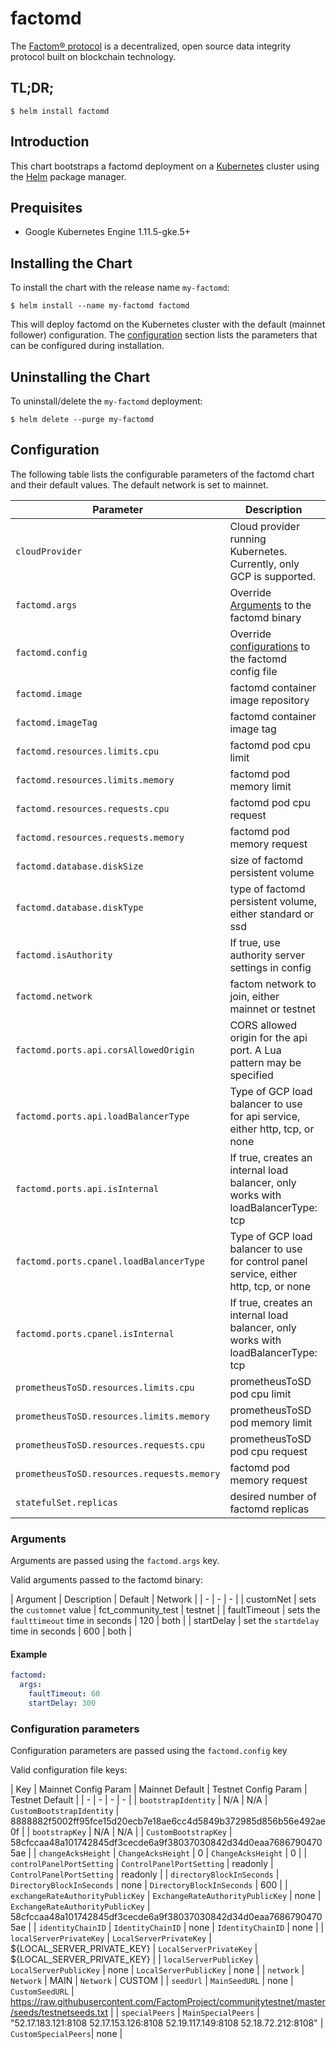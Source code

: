 # factomd

The [Factom® protocol](https://www.factomprotocol.org/) is a decentralized, open source data integrity protocol built on blockchain technology.

## TL;DR;

```console
$ helm install factomd
```

## Introduction

This chart bootstraps a factomd deployment on a [Kubernetes](https://kubernetes.io) cluster using the [Helm](https://helm.sh) package manager.

## Prequisites

- Google Kubernetes Engine 1.11.5-gke.5+

## Installing the Chart

To install the chart with the release name `my-factomd`:

```console
$ helm install --name my-factomd factomd
```

This will deploy factomd on the Kubernetes cluster with the default (mainnet follower) configuration. The [configuration](#configuration) section lists the parameters that can be configured during installation.

## Uninstalling the Chart

To uninstall/delete the `my-factomd` deployment:

```console
$ helm delete --purge my-factomd
```

## Configuration

The following table lists the configurable parameters of the factomd chart and their default values. The default network is set to mainnet.

| Parameter | Description | Default                                                                                                                                                                                                                                                                                                                                                                                                                                  |
| - | - | - |
| `cloudProvider` | Cloud provider running Kubernetes. Currently, only GCP is supported.                                                         | `gcp`                                                                                                                                                                                                                                                                                                                                                                                                                                    |
| `factomd.args`                               | Override [Arguments](#arguments) to the factomd binary                                                                       | `{}`                                                                                                                                                                                                                                                                                                                                                                                                                                     |
| `factomd.config`                             | Override [configurations](#configurations) to the factomd config file                                                        | `{}`                                                                                                                                                                                                                                                                                                                                                                                                                                     |
| `factomd.image`                              | factomd container image repository                                                                                           | `bedrocksolutions/factomd`                                                                                                                                                                                                                                                                                                                                                                                                               |
| `factomd.imageTag`                           | factomd container image tag                                                                                                  | `0.1.0`                                                                                                                                                                                                                                                                                                                                                                                                                                 |
| `factomd.resources.limits.cpu`               | factomd pod cpu limit                                                                                                        | `1000m`                                                                                                                                                                                                                                                                                                                                                                                                                                  |
| `factomd.resources.limits.memory`            | factomd pod memory limit                                                                                                     | `4Gi`                                                                                                                                                                                                                                                                                                                                                                                                                                    |
| `factomd.resources.requests.cpu`             | factomd pod cpu request                                                                                                      | `500m`                                                                                                                                                                                                                                                                                                                                                                                                                                   |
| `factomd.resources.requests.memory`          | factomd pod memory request                                                                                                   | `2Gi`                                                                                                                                                                                                                                                                                                                                                                                                                                    |
| `factomd.database.diskSize`                  | size of factomd persistent volume                                                                                            | `20Gi`                                                                                                                                                                                                                                                                                                                                                                                                                                   |
| `factomd.database.diskType`                  | type of factomd persistent volume, either standard or ssd                                                                    | `ssd`                                                                                                                                                                                                                                                                                                                                                                                                                                    |
| `factomd.isAuthority`                        | If true, use authority server settings in config                                                                             | `false`                                                                                                                                                                                                                                                                                                                                                                                                                                  |
| `factomd.network`                            | factom network to join, either mainnet or testnet                                                                            | `mainnet`                                                                                                                                                                                                                                                                                                                                                                                                                                |
| `factomd.ports.api.corsAllowedOrigin`        | CORS allowed origin for the api port. A Lua pattern may be specified                                                         | `none`                                                                                                                                                                                                                                                                                                                                                                                                                                   |
| `factomd.ports.api.loadBalancerType`         | Type of GCP load balancer to use for api service, either http, tcp, or none                                                  | `none`                                                                                                                                                                                                                                                                                                                                                                                                                                   |
| `factomd.ports.api.isInternal`               | If true, creates an internal load balancer, only works with loadBalancerType: tcp                                            | `false`                                                                                                                                                                                                                                                                                                                                                                                                                                  |
| `factomd.ports.cpanel.loadBalancerType`      | Type of GCP load balancer to use for control panel service, either http, tcp, or none                                        | `none`                                                                                                                                                                                                                                                                                                                                                                                                                                   |
| `factomd.ports.cpanel.isInternal`            | If true, creates an internal load balancer, only works with loadBalancerType: tcp                                            | `false`                                                                                                                                                                                                                                                                                                                                                                                                                                  |
| `prometheusToSD.resources.limits.cpu`        | prometheusToSD pod cpu limit                                                                                                 | `1000m`                                                                                                                                                                                                                                                                                                                                                                                                                                  |
| `prometheusToSD.resources.limits.memory`     | prometheusToSD pod memory limit                                                                                              | `4Gi`                                                                                                                                                                                                                                                                                                                                                                                                                                    |
| `prometheusToSD.resources.requests.cpu`      | prometheusToSD pod cpu request                                                                                               | `500m`                                                                                                                                                                                                                                                                                                                                                                                                                                   |
| `prometheusToSD.resources.requests.memory`   | factomd pod memory request                                                                                                   | `2Gi`                                                                                                                                                                                                                                                                                                                                                                                                                                    |
| `statefulSet.replicas`                       | desired number of factomd replicas                                                                                           | `1`                                                                                                                                                                                                                                                                                                                                                                                                                                      |

### Arguments

Arguments are passed using the `factomd.args` key.

Valid arguments passed to the factomd binary:

| Argument | Description | Default | Network |
| - | - | - |
| customNet    | sets the `customnet` value | fct_community_test | testnet |
| faultTimeout | sets the `faulttimeout` time in seconds | 120 | both  |
| startDelay   | set the `startdelay` time in seconds | 600 | both  |

#### Example

```yaml
factomd:
  args:
    faultTimeout: 60
    startDelay: 300

```

### Configuration parameters

Configuration parameters are passed using the `factomd.config` key

Valid configuration file keys:

| Key | Mainnet Config Param | Mainnet Default | Testnet Config Param | Testnet Default |
| - | - | - | - |
| `bootstrapIdentity` | N/A | N/A | `CustomBootstrapIdentity` | 8888882f5002ff95fce15d20ecb7e18ae6cc4d5849b372985d856b56e492ae0f |
| `bootstrapKey` | N/A | N/A | | `CustomBootstrapKey` | 58cfccaa48a101742845df3cecde6a9f38037030842d34d0eaa76867904705ae |
| `changeAcksHeight` | `ChangeAcksHeight` | 0 | `ChangeAcksHeight` | 0 | 
| `controlPanelPortSetting` | `ControlPanelPortSetting` | readonly | `ControlPanelPortSetting` | readonly |
| `directoryBlockInSeconds` | `DirectoryBlockInSeconds` | none | `DirectoryBlockInSeconds` | 600 |
| `exchangeRateAuthorityPublicKey` | `ExchangeRateAuthorityPublicKey` | none | `ExchangeRateAuthorityPublicKey` | 58cfccaa48a101742845df3cecde6a9f38037030842d34d0eaa76867904705ae |
| `identityChainID` | `IdentityChainID` | none | `IdentityChainID` | none |
| `localServerPrivateKey` | `LocalServerPrivateKey` | ${LOCAL_SERVER_PRIVATE_KEY} | `LocalServerPrivateKey` | ${LOCAL_SERVER_PRIVATE_KEY} |
| `localServerPublicKey` | `LocalServerPublicKey` | none | `LocalServerPublicKey` | none |
| `network` | `Network` | MAIN | `Network` | CUSTOM |
| `seedUrl` | `MainSeedURL` | none | `CustomSeedURL` | https://raw.githubusercontent.com/FactomProject/communitytestnet/master/seeds/testnetseeds.txt |
| `specialPeers` | `MainSpecialPeers` | "52.17.183.121:8108 52.17.153.126:8108 52.19.117.149:8108 52.18.72.212:8108" | `CustomSpecialPeers`| none |
